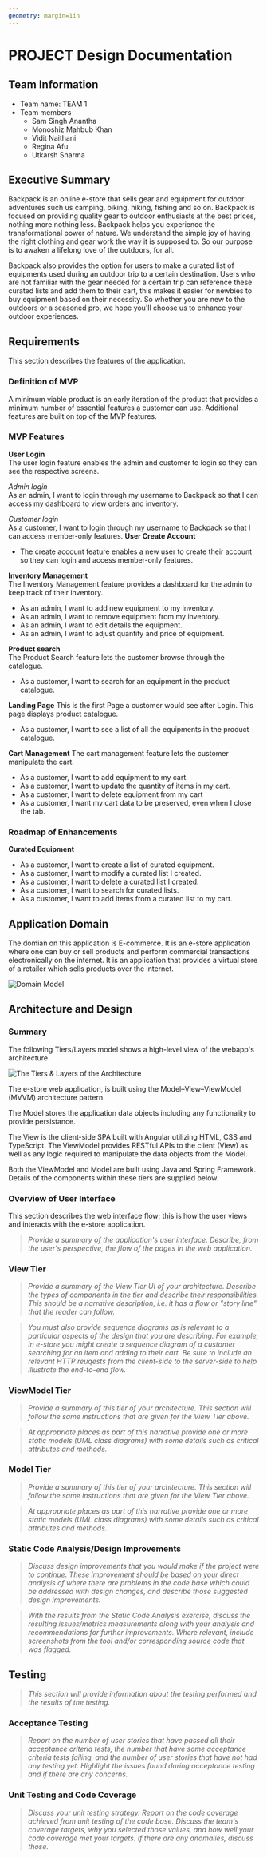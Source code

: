 ```yaml
---
geometry: margin=1in
---
```


# PROJECT Design Documentation

## Team Information

- Team name: TEAM 1
- Team members
  - Sam Singh Anantha
  - Monoshiz Mahbub Khan
  - Vidit Naithani
  - Regina Afu
  - Utkarsh Sharma

## Executive Summary

Backpack is an online e-store that sells gear and equipment for outdoor adventures such us camping, biking, hiking, fishing and so on. Backpack is focused on providing quality gear to outdoor enthusiasts at the best prices, nothing more nothing less. Backpack helps you experience the transformational power of nature. We understand the simple joy of having the right clothing and gear work the way it is supposed to. So our purpose is to awaken a lifelong love of the outdoors, for all. 

Backpack also provides the option for users to make a curated list of equipments used during an outdoor trip to a certain destination. Users who are not familiar with the gear needed for a certain trip can reference these curated lists and add them to their cart, this makes it easier for newbies to buy equipment based on their necessity. So whether you are new to the outdoors or a seasoned pro, we hope you'll choose us to enhance your outdoor experiences.


## Requirements

This section describes the features of the application.

### Definition of MVP

A minimum viable product is an early iteration of the product that provides a minimum number of essential features a customer can use. Additional features are built on top of the MVP features.

### MVP Features

**User Login**  
The user login feature enables the admin and customer to login so they can see the respective screens.

_Admin login_  
As an admin, I want to login through my username to Backpack so that I can access my dashboard to view orders and inventory.

_Customer login_  
As a customer, I want to login through my username to Backpack so that I can access member-only features.
**User Create Account**

- The create account feature enables a new user to create their account so they can login and access member-only features.

**Inventory Management**  
The Inventory Management feature provides a dashboard for the admin to keep track of their inventory.

- As an admin, I want to add new equipment to my inventory.
- As an admin, I want to remove equipment from my inventory.
- As an admin, I want to edit details the equipment.
- As an admin, I want to adjust quantity and price of equipment.

**Product search**  
The Product Search feature lets the customer browse through the catalogue.

- As a customer, I want to search for an equipment in the product catalogue.

**Landing Page**
This is the first Page a customer would see after Login. This page displays product catalogue.

- As a customer, I want to see a list of all the equipments in the product catalogue.

**Cart Management**
The cart management feature lets the customer manipulate the cart.

- As a customer, I want to add equipment to my cart.
- As a customer, I want to update the quantity of items in my cart.
- As a customer, I want to delete equipment from my cart
- As a customer, I want my cart data to be preserved, even when I close the tab.

### Roadmap of Enhancements

**Curated Equipment**

- As a customer, I want to create a list of curated equipment.
- As a customer, I want to modify a curated list I created.
- As a customer, I want to delete a curated list I created.
- As a customer, I want to search for curated lists.
- As a customer, I want to add items from a curated list to my cart.

## Application Domain

The domian on this application is E-commerce. It is an e-store application where one can buy or sell products and perform commercial transactions electronically on the internet. It is an application that provides a virtual store of a retailer which sells products over the internet.

![Domain Model](Domain-Model-Final.png)

## Architecture and Design

### Summary

The following Tiers/Layers model shows a high-level view of the webapp's architecture.

![The Tiers & Layers of the Architecture](architecture-tiers-and-layers.png)

The e-store web application, is built using the Model–View–ViewModel (MVVM) architecture pattern.

The Model stores the application data objects including any functionality to provide persistance.

The View is the client-side SPA built with Angular utilizing HTML, CSS and TypeScript. The ViewModel provides RESTful APIs to the client (View) as well as any logic required to manipulate the data objects from the Model.

Both the ViewModel and Model are built using Java and Spring Framework. Details of the components within these tiers are supplied below.

### Overview of User Interface

This section describes the web interface flow; this is how the user views and interacts
with the e-store application.

> _Provide a summary of the application's user interface. Describe, from
> the user's perspective, the flow of the pages in the web application._

### View Tier

> _Provide a summary of the View Tier UI of your architecture.
> Describe the types of components in the tier and describe their
> responsibilities. This should be a narrative description, i.e. it has
> a flow or "story line" that the reader can follow._

> _You must also provide sequence diagrams as is relevant to a particular aspects
> of the design that you are describing. For example, in e-store you might create a
> sequence diagram of a customer searching for an item and adding to their cart.
> Be sure to include an relevant HTTP reuqests from the client-side to the server-side
> to help illustrate the end-to-end flow._

### ViewModel Tier

> _Provide a summary of this tier of your architecture. This
> section will follow the same instructions that are given for the View
> Tier above._

> _At appropriate places as part of this narrative provide one or more
> static models (UML class diagrams) with some details such as critical attributes and methods._

### Model Tier

> _Provide a summary of this tier of your architecture. This
> section will follow the same instructions that are given for the View
> Tier above._

> _At appropriate places as part of this narrative provide one or more
> static models (UML class diagrams) with some details such as critical attributes and methods._

### Static Code Analysis/Design Improvements

> _Discuss design improvements that you would make if the project were
> to continue. These improvement should be based on your direct
> analysis of where there are problems in the code base which could be
> addressed with design changes, and describe those suggested design
> improvements._

> _With the results from the Static Code Analysis exercise,
> discuss the resulting issues/metrics measurements along with your analysis
> and recommendations for further improvements. Where relevant, include
> screenshots from the tool and/or corresponding source code that was flagged._

## Testing

> _This section will provide information about the testing performed
> and the results of the testing._

### Acceptance Testing

> _Report on the number of user stories that have passed all their
> acceptance criteria tests, the number that have some acceptance
> criteria tests failing, and the number of user stories that
> have not had any testing yet. Highlight the issues found during
> acceptance testing and if there are any concerns._

### Unit Testing and Code Coverage

> _Discuss your unit testing strategy. Report on the code coverage
> achieved from unit testing of the code base. Discuss the team's
> coverage targets, why you selected those values, and how well your
> code coverage met your targets. If there are any anomalies, discuss
> those._
